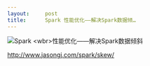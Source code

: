 ```yaml
---
layout:     post
title:      Spark 性能优化——解决Spark数据倾…
---
```

<div id="article_content" class="article_content clearfix csdn-tracking-statistics" data-pid="blog" data-mod="popu_307" data-dsm="post">
								            <link rel="stylesheet" href="https://csdnimg.cn/release/phoenix/template/css/ck_htmledit_views-f76675cdea.css">
						<div class="htmledit_views" id="content_views">
                <div id="sina_keyword_ad_area2" class="articalContent newfont_family">
			<div><img src="http://simg.sinajs.cn/blog7style/images/common/sg_trans.gif" alt="Spark &lt;wbr&gt;性能优化——解决Spark数据倾斜"><div>
<p dir="ltr"><a href="http://www.jasongj.com/spark/skew/" rel="nofollow">http://www.jasongj.com/spark/skew/</a></p>
</div>
</div>							
		</div>            </div>
                </div>